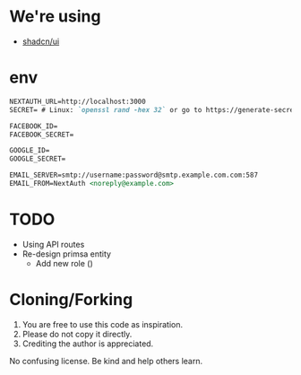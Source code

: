 # We're using

- [shadcn/ui](https://ui.shadcn.com/docs/installation)

# env

```md
NEXTAUTH_URL=http://localhost:3000
SECRET= # Linux: `openssl rand -hex 32` or go to https://generate-secret.now.sh/32

FACEBOOK_ID=
FACEBOOK_SECRET=

GOOGLE_ID=
GOOGLE_SECRET=

EMAIL_SERVER=smtp://username:password@smtp.example.com.com:587
EMAIL_FROM=NextAuth <noreply@example.com>
```

# TODO

- Using API routes
- Re-design primsa entity
  - Add new role ()

# Cloning/Forking

1. You are free to use this code as inspiration.
2. Please do not copy it directly.
3. Crediting the author is appreciated.

No confusing license. Be kind and help others learn.
